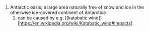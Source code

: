 1. Antarctic oasis; a large area naturally free of snow and ice in the otherwise ice-covered continent of Antarctica
	1. can be caused by e.g. [[katabatic wind]][https://en.wikipedia.org/wiki/Katabatic_wind#Impacts]